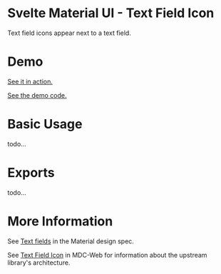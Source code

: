# Svelte Material UI - Text Field Icon

Text field icons appear next to a text field.

# Demo

[See it in action.](https://sveltematerialui.com/demo/textfield)

[See the demo code.](/site/src/routes/demo/textfield/)

# Basic Usage

todo...

# Exports

todo...

# More Information

See [Text fields](https://material.io/components/text-fields) in the Material design spec.

See [Text Field Icon](https://github.com/material-components/material-components-web/tree/v11.0.0/packages/mdc-textfield/icon) in MDC-Web for information about the upstream library's architecture.
